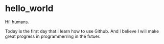 # hello_world
Hi! humans.

Today is the first day that I learn how to use Github. And I believe I will make great progress in programmerring in the futuer.

